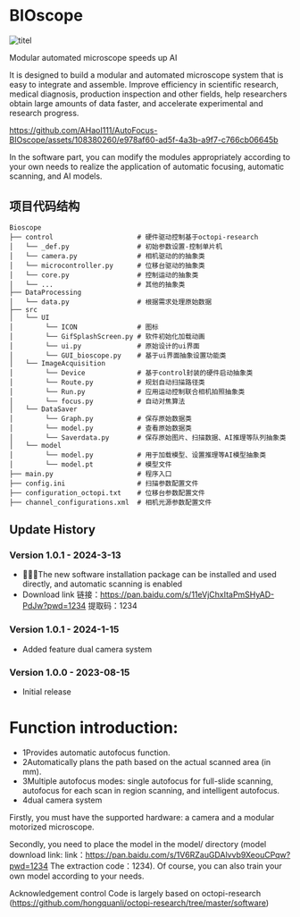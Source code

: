 # BIOscope
![titel](https://github.com/AHaoI111/AutoFocus-BIOscope/assets/108380260/92a20afe-fb91-4a0d-a9fc-f5793b6586da)

Modular automated microscope speeds up AI

It is designed to build a modular and automated microscope system that is easy to integrate and assemble. Improve efficiency in scientific research, medical diagnosis, production inspection and other fields, help researchers obtain large amounts of data faster, and accelerate experimental and research progress.

https://github.com/AHaoI111/AutoFocus-BIOscope/assets/108380260/e978af60-ad5f-4a3b-a9f7-c766cb06645b


In the software part, you can modify the modules appropriately according to your own needs to realize the application of automatic focusing, automatic scanning, and AI models.


## 项目代码结构

```
Bioscope
├── control                     # 硬件驱动控制基于octopi-research
│   └── _def.py                 # 初始参数设置-控制单片机
│   └── camera.py               # 相机驱动的的抽象类
│   └── microcontroller.py      # 位移台驱动的抽象类
│   └── core.py                 # 控制运动的抽象类
│   └── ...                     # 其他的抽象类
├── DataProcessing 
│   └── data.py                 # 根据需求处理原始数据 
├── src 
│   └── UI
│        └── ICON               # 图标
│        └── GifSplashScreen.py # 软件初始化加载动画                   
│        └── ui.py              # 原始设计的ui界面
│        └── GUI_bioscope.py    # 基于ui界面抽象设置功能类
│   └── ImageAcquisition
│        └── Device             # 基于control封装的硬件启动抽象类
│        └── Route.py           # 规划自动扫描路径类                   
│        └── Run.py             # 应用运动控制联合相机拍照抽象类
│        └── focus.py           # 自动对焦算法
│   └── DataSaver
│        └── Graph.py           # 保存原始数据类                   
│        └── model.py           # 查看原始数据类
│        └── Saverdata.py       # 保存原始图片、扫描数据、AI推理等队列抽象类
│   └── model
│        └── model.py           # 用于加载模型、设置推理等AI模型抽象类                   
│        └── model.pt           # 模型文件
├── main.py                     # 程序入口
├── config.ini                  # 扫描参数配置文件
├── configuration_octopi.txt    # 位移台参数配置文件
├── channel_configurations.xml  # 相机光源参数配置文件
```


## Update History

### Version 1.0.1 - 2024-3-13
- 🚀🚀🚀The new software installation package can be installed and used directly, and automatic scanning is enabled
- Download link 链接：https://pan.baidu.com/s/11eVjChxItaPmSHyAD-PdJw?pwd=1234 
提取码：1234

### Version 1.0.1 - 2024-1-15
- Added feature dual camera system

### Version 1.0.0 - 2023-08-15
- Initial release


# Function introduction:

- 1Provides automatic autofocus function.
- 2Automatically plans the path based on the actual scanned area (in mm).
- 3Multiple autofocus modes: single autofocus for full-slide scanning, autofocus for each scan in region scanning, and intelligent autofocus.
- 4dual camera system


Firstly, you must have the supported hardware: a camera and a modular motorized microscope. 

Secondly, you need to place the model in the model/ directory (model download link: link：https://pan.baidu.com/s/1V6RZauGDAlvvb9XeouCPqw?pwd=1234 
The extraction code：1234). 
Of course, you can also train your own model according to your needs.


Acknowledgement
control Code is largely based on octopi-research (https://github.com/hongquanli/octopi-research/tree/master/software)
